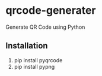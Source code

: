 # qrcode-generater
Generate QR Code using Python

## Installation 
1. pip install pyqrcode
2. pip install pypng
